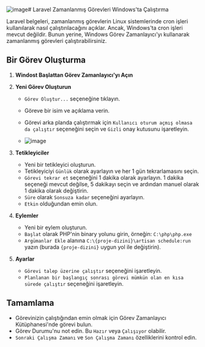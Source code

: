 ![image](https://github.com/user-attachments/assets/b8851185-169c-4de2-a30d-20200f4607fc)# Laravel Zamanlanmış Görevleri Windows'ta Çalıştırma

Laravel belgeleri, zamanlanmış görevlerin Linux sistemlerinde cron işleri kullanılarak nasıl çalıştırılacağını açıklar. Ancak, Windows'ta cron işleri mevcut değildir. Bunun yerine, Windows Görev Zamanlayıcı'yı kullanarak zamanlanmış görevleri çalıştırabilirsiniz.

## Bir Görev Oluşturma

1. **Windost Başlattan Görev Zamanlayıcı'yı Açın**
2. **Yeni Görev Oluşturun**
   - `Görev Oluştur...` seçeneğine tıklayın.
   - Göreve bir isim ve açıklama verin.
   - Görevi arka planda çalıştırmak için `Kullanıcı oturum açmış olmasa da çalıştır` seçeneğini seçin ve `Gizli` onay kutusunu işaretleyin.
  
   - ![image](https://github.com/user-attachments/assets/8509f0c1-5555-4103-9074-13b880c976a9)

3. **Tetikleyiciler**
   - Yeni bir tetikleyici oluşturun.
   - Tetikleyiciyi `Günlük` olarak ayarlayın ve her 1 gün tekrarlamasını seçin.
   - `Görevi tekrar et` seçeneğini 1 dakika olarak ayarlayın. 1 dakika seçeneği mevcut değilse, 5 dakikayı seçin ve ardından manuel olarak 1 dakika olarak değiştirin.
   - `Süre` olarak `Sonsuza kadar` seçeneğini ayarlayın.
   - `Etkin` olduğundan emin olun.

4. **Eylemler**
   - Yeni bir eylem oluşturun.
   - `Başlat` olarak PHP'nin binary yolunu girin, örneğin: `C:\php\php.exe`
   - `Argümanlar Ekle` alanına `C:\{proje-dizini}\artisan schedule:run` yazın (burada `{proje-dizini}` uygun yol ile değiştirin).

5. **Ayarlar**
   - `Görevi talep üzerine çalıştır` seçeneğini işaretleyin.
   - `Planlanan bir başlangıç sonrası görevi mümkün olan en kısa sürede çalıştır` seçeneğini işaretleyin.

## Tamamlama

- Görevinizin çalıştığından emin olmak için Görev Zamanlayıcı Kütüphanesi'nde görevi bulun.
- Görev Durumu'nu not edin. Bu `Hazır` veya `Çalışıyor` olabilir.
- `Sonraki Çalışma Zamanı` ve `Son Çalışma Zamanı` özelliklerini kontrol edin.
